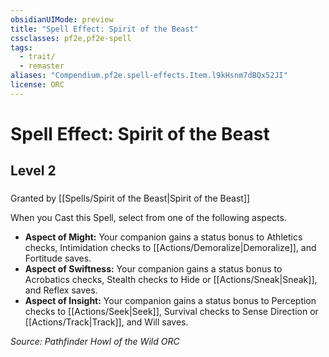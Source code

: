 ```yaml
---
obsidianUIMode: preview
title: "Spell Effect: Spirit of the Beast"
cssclasses: pf2e,pf2e-spell
tags:
  - trait/
  - remaster
aliases: "Compendium.pf2e.spell-effects.Item.l9kHsnm7dBQx52JI"
license: ORC
---
```

# Spell Effect: Spirit of the Beast
## Level 2
### 






Granted by [[Spells/Spirit of the Beast|Spirit of the Beast]]

When you Cast this Spell, select from one of the following aspects.

*   **Aspect of Might:** Your companion gains a status bonus to Athletics checks, Intimidation checks to [[Actions/Demoralize|Demoralize]], and Fortitude saves.
*   **Aspect of Swiftness:** Your companion gains a status bonus to Acrobatics checks, Stealth checks to Hide or [[Actions/Sneak|Sneak]], and Reflex saves.
*   **Aspect of Insight:** Your companion gains a status bonus to Perception checks to [[Actions/Seek|Seek]], Survival checks to Sense Direction or [[Actions/Track|Track]], and Will saves.

*Source: Pathfinder Howl of the Wild*
*ORC*